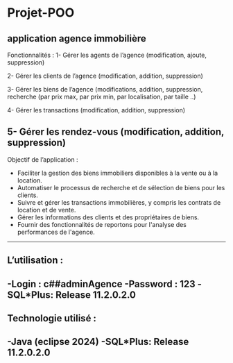 # Projet-POO
application agence immobilière
-----------------------------------------------------------------------------------------------------------------------------------
Fonctionnalités : 
1-	Gérer les agents de l’agence (modification, ajoute, suppression) 

2-	Gérer les clients de l’agence (modification, addition, suppression) 

3-	Gérer les biens de l’agence (modifications, addition, suppression, recherche (par prix max, par prix min, par localisation, par 
        taille ..)

4-	Gérer les transactions (modification, addition, suppression)

5-	Gérer les rendez-vous (modification, addition, suppression)
------------------------------------------------------------------------------------------------------------------------------------
Objectif de l’application :
  - Faciliter la gestion des biens immobiliers disponibles à la vente ou à la location.
  - Automatiser le processus de recherche et de sélection de biens pour les clients.
  - Suivre et gérer les transactions immobilières, y compris les contrats de location et de vente.
  - Gérer les informations des clients et des propriétaires de biens.
  - Fournir des fonctionnalités de reportons pour l'analyse des performances de l'agence.
------------------------------------------------------------------------------------------------------------------------------------
L’utilisation : 
------------------------------------------------------------------------------------------------------------------------------------
  -Login : c##adminAgence
  -Password : 123 
  -SQL*Plus: Release  11.2.0.2.0  
------------------------------------------------------------------------------------------------------------------------------------
Technologie utilisé : 
------------------------------------------------------------------------------------------------------------------------------------
  -Java (eclipse 2024)
  -SQL*Plus: Release  11.2.0.2.0  
-----------------------------------------------------------------------------------------------------------------------------------

